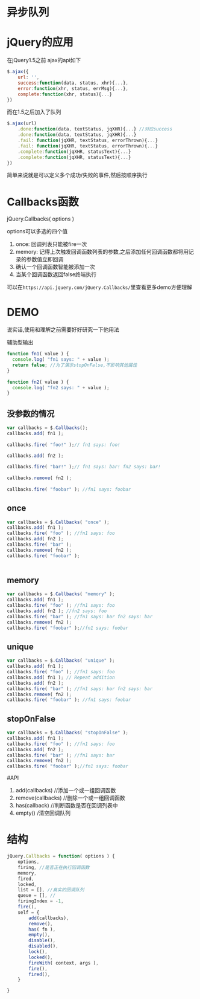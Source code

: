 # 异步队列

# jQuery的应用

在jQuery1.5之前 ajax的api如下

```javascript
$.ajax({
    url: '',
    success:function(data, status, xhr){...},
    error:function(xhr, status, errMsg){...},
    complete:function(xhr, status){...}
})
```

而在1.5之后加入了队列

```javascript
$.ajax(url)
    .done:function(data, textStatus, jqXHR){...} //对应success
    .done:function(data, textStatus, jqXHR){...}
    .fail: function(jqXHR, textStatus, errorThrown){...} 
    .fail: function(jqXHR, textStatus, errorThrown){...}
    .complete:function(jqXHR, statusText){...}
    .complete:function(jqXHR, statusText){...}
})
```

简单来说就是可以定义多个成功/失败的事件,然后按顺序执行

# Callbacks函数

jQuery.Callbacks( options )

options可以多选的四个值

1. once: 回调列表只能被fire一次
2. memory: 记得上次触发回调函数列表的参数,之后添加任何回调函数都将用记录的参数值立即回调
3. 确认一个回调函数智能被添加一次
4. 当某个回调函数返回false终端执行

可以在`https://api.jquery.com/jQuery.Callbacks/`里查看更多demo方便理解


# DEMO

说实话,使用和理解之前需要好好研究一下他用法

辅助型输出

```javascript
function fn1( value ) {
  console.log( "fn1 says: " + value );
  return false; //为了演示stopOnFalse,不影响其他属性
}
 
function fn2( value ) {
  console.log( "fn2 says: " + value );
}
```

## 没参数的情况

```javascript
var callbacks = $.Callbacks();
callbacks.add( fn1 );
 
callbacks.fire( "foo!" );// fn1 says: foo!
 
callbacks.add( fn2 );

callbacks.fire( "bar!" );// fn1 says: bar! fn2 says: bar!
 
callbacks.remove( fn2 );
 
callbacks.fire( "foobar" ); //fn1 says: foobar
```

## once

```javascript
var callbacks = $.Callbacks( "once" );
callbacks.add( fn1 );
callbacks.fire( "foo" ); //fn1 says: foo
callbacks.add( fn2 );
callbacks.fire( "bar" );
callbacks.remove( fn2 );
callbacks.fire( "foobar" );
 
```

## memory

```javascript
var callbacks = $.Callbacks( "memory" );
callbacks.add( fn1 );
callbacks.fire( "foo" ); //fn1 says: foo
callbacks.add( fn2 ); //fn2 says: foo
callbacks.fire( "bar" ); //fn1 says: bar fn2 says: bar
callbacks.remove( fn2 ); 
callbacks.fire( "foobar" );//fn1 says: foobar
```

## unique

```javascript
var callbacks = $.Callbacks( "unique" );
callbacks.add( fn1 );
callbacks.fire( "foo" ); //fn1 says: foo
callbacks.add( fn1 ); // Repeat addition
callbacks.add( fn2 );
callbacks.fire( "bar" ); //fn1 says: bar fn2 says: bar
callbacks.remove( fn2 );
callbacks.fire( "foobar" ); //fn1 says: foobar
```

## stopOnFalse

```javascript
var callbacks = $.Callbacks( "stopOnFalse" );
callbacks.add( fn1 );
callbacks.fire( "foo" ); //fn1 says: foo
callbacks.add( fn2 );
callbacks.fire( "bar" ); //fn1 says: bar
callbacks.remove( fn2 );
callbacks.fire( "foobar" );//fn1 says: foobar
```

#API

1. add(callbacks) //添加一个或一组回调函数
2. remove(callbacks) //删除一个或一组回调函数
3. has(callback) //判断函数是否在回调列表中
4. empty() /清空回调队列

# 结构

```javascript
jQuery.Callbacks = function( options ) {
    options,
    firing, //是否正在执行回调函数
    memory,
    fired,
    locked,
    list = [], //真实的回调队列
    queue = [], //
    firingIndex = -1,
    fire(),
    self = {
        add(callbacks),
        remove(),
        has( fn ),
        empty(),
        disable(),
        disabled(),
        lock(),
        locked(),
        fireWith( context, args ),
        fire(),
        fired(),
    }

}
```